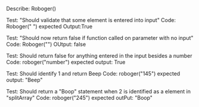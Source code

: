 Describe: Roboger()

Test: "Should validate that some element is entered into input"
Code: Roboger(" ")
expected Output:True

Test: "Should now return false if function called on parameter with no input"
Code: Roboger("")
OUtput: false

Test: Should return false for anything entered in the input besides a number
Code: roboger("number")
expected output: True

Test: Should identify 1 and return Beep
Code: roboger("145")
expected output: "Beep"

Test: Should return a "Boop" statement when 2 is identified as a element in "splitArray"
Code: roboger("245")
expected outPut: "Boop"